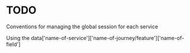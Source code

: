 # TODO

Conventions for managing the global session for each service

Using the data['name-of-service']['name-of-journey/feature']['name-of-field']